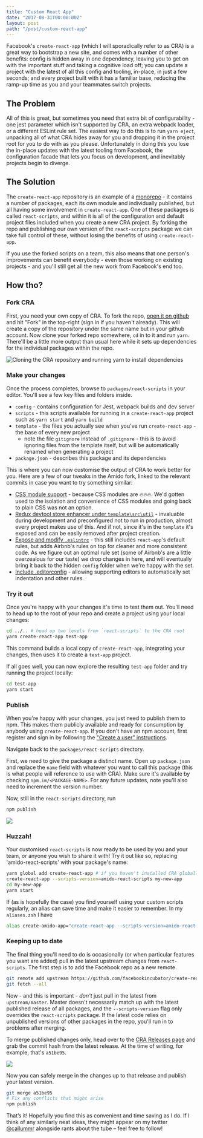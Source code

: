 ```yaml
---
title: "Custom React App"
date: "2017-08-31T00:00:00Z"
layout: post
path: "/post/custom-react-app"
---
```


Facebook's `create-react-app` (which I will sporadically refer to as CRA) is a great way to bootstrap a new site, and comes with a number of other benefits: config is hidden away in one dependency, leaving you to get on with the important stuff and taking a cognitive load off; you can update a project with the latest of all this config and tooling, in-place, in just a few seconds; and every project built with it has a familiar base, reducing the ramp-up time as you and your teammates switch projects.

## The Problem

All of this is great, but sometimes you need that extra bit of configurability - one jest parameter which isn't supported by CRA, an extra webpack loader, or a different ESLint rule set. The easiest way to do this is to run `yarn eject`, unpacking all of what CRA hides away for you and dropping it in the project root for you to do with as you please. Unfortunately in doing this you lose the in-place updates with the latest tooling from Facebook, the configuration facade that lets you focus on development, and inevitably projects begin to diverge.

## The Solution

The `create-react-app` repository is an example of a [monorepo](https://medium.com/@bebraw/the-case-for-monorepos-907c1361708a) - it contains a number of packages, each its own module and individually published, but all having some involvement in `create-react-app`. One of these packages is called `react-scripts`, and within it is all of the configuration and default project files included when you create a new CRA project. By forking the repo and publishing our own version of the `react-scripts` package we can take full control of these, without losing the benefits of using `create-react-app`.

If you use the forked scripts on a team, this also means that one person's improvements can benefit everybody - even those working on existing projects - and you'll still get all the new work from Facebook's end too.

## How tho?

### Fork CRA

First, you need your own copy of CRA. To fork the repo, [open it on github](https://github.com/facebookincubator/create-react-app) and hit "Fork" in the top-right (sign in if you haven't already). This will create a copy of the repository under the same name but in your github account. Now clone your forked repo somewhere, `cd` in to it and run `yarn`. There'll be a little more output than usual here while it sets up dependencies for the individual packages within the repo.

![Cloning the CRA repository and running yarn to install dependencies](clone-and-yarn.png)

### Make your changes

Once the process completes, browse to `packages/react-scripts` in your editor. You'll see a few key files and folders inside.

* `config` - contains configuration for Jest, webpack builds and dev server
* `scripts` - this scripts available for running in a `create-react-app` project such as `yarn start` and `yarn build`
* `template` - the files you actually see when you've run `create-react-app` - the base of every new project
  * note the file `gitignore` instead of `.gitignore` - this is to avoid ignoring files from the template itself, but will be automatically renamed when generating a project
* `package.json` - describes this package and its dependencies

This is where you can now customise the output of CRA to work better for you. Here are a few of our tweaks in the Amido fork, linked to the relevant commits in case you want to try something similar:

* [CSS module support](https://github.com/facebookincubator/create-react-app/commit/49cff874da7127720260bae5a45ac57f56b34177) - because CSS modules are 🔥🔥🔥. We'd gotten used to the isolation and convenience of CSS modules and going back to plain CSS was not an option.
* [Redux devtool store enhancer under `template\src\util`](https://github.com/facebookincubator/create-react-app/commit/9e62e10a7e2e5ca2541cce3444a8e51df9fd1fcf) - invaluable during development and preconfigured not to run in production, almost every project makes use of this. And if not, since it's in the `template` it's exposed and can be easily removed after project creation.
* [Expose and modify `.eslintrc`](https://github.com/facebookincubator/create-react-app/commit/8f87c8a3f0f52a346a849f10c5fd18be8384f73f) - this still includes `react-app`'s default rules, but adds Airbnb's rules on top for cleaner and more consistent code. As we figure out an optimal rule set (some of Airbnb's are a little overzealous for our taste) we drop changes in here, and will eventually bring it back to the hidden `config` folder when we're happy with the set.
* [Include .editorconfig](https://github.com/amido/create-react-app/commit/5091891866823f923264d8e11d2f14179fcf584b#diff-a5ccaae40c0850dda3e020a790e16c6d) - allowing supporting editors to automatically set indentation and other rules.

### Try it out

Once you're happy with your changes it's time to test them out. You'll need to head up to the root of your repo and create a project using your local changes:

```bash
cd ../.. # head up two levels from `react-scripts` to the CRA root
yarn create-react-app test-app
```

This command builds a local copy of `create-react-app`, integrating your changes, then uses it to create a `test-app` project.

If all goes well, you can now explore the resulting `test-app` folder and try running the project locally:

```bash
cd test-app
yarn start
```

### Publish

When you're happy with your changes, you just need to publish them to npm. This makes them publicly available and ready for consumption by anybody using `create-react-app`. If you don't have an npm account, first register and sign in by following the ["Create a user" instructions](https://docs.npmjs.com/getting-started/publishing-npm-packages).

Navigate back to the `packages/react-scripts` directory.

First, we need to give the package a distinct name. Open up `package.json` and replace the `name` field with whatever you want to call this package (this is what people will reference to use with CRA). Make sure it's available by checking `npm.im/<PACKAGE-NAME>`. For any future updates, note you'll also need to increment the version number.

Now, still in the `react-scripts` directory, run

```bash
npm publish
```

![](publish.png)

### Huzzah!

Your customised `react-scripts` is now ready to be used by you and your team, or anyone you wish to share it with! Try it out like so, replacing 'amido-react-scripts' with your package's name:

```bash
yarn global add create-react-app # if you haven't installed CRA globally already
create-react-app --scripts-version=amido-react-scripts my-new-app
cd my-new-app
yarn start
```

If (as is hopefully the case) you find yourself using your custom scripts regularly, an alias can save time and make it easier to remember. In my `aliases.zsh` I have

```zsh
alias create-amido-app="create-react-app --scripts-version=amido-react-scripts"
```

### Keeping up to date

The final thing you'll need to do is occasionally (or when particular features you want are added) pull in the latest upstream changes from `react-scripts`. The first step is to add the Facebook repo as a new remote.

```bash
git remote add upstream https://github.com/facebookincubator/create-react-app.git
git fetch --all
```

Now - and this is important - _don't_ just pull in the latest from `upstream/master`. Master doesn't necessarily match up with the latest published release of all packages, and the `--scripts-version` flag only overrides the `react-scripts` package. If the latest code relies on unpublished versions of other packages in the repo, you'll run in to problems after merging.

To merge published changes only, head over to the [CRA Releases page](https://github.com/facebookincubator/create-react-app/releases) and grab the commit hash from the latest release. At the time of writing, for example, that's `a51be95`.

![](latest-release.png)

Now you can safely merge in the changes up to that release and publish your latest version.

```bash
git merge a51be95
# Fix any conflicts that might arise
npm publish
```

That’s it! Hopefully you find this as convenient and time saving as I do. If I think of any similarly neat ideas, they might appear on my twitter [@callummr](https://twitter.com/callummr) alongside rants about the tube – feel free to follow!
